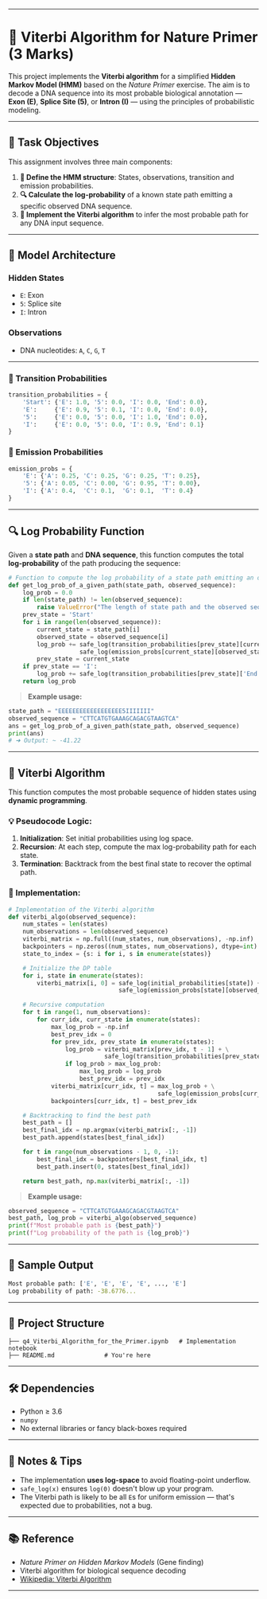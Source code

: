 
---

# 🧬 Viterbi Algorithm for Nature Primer (3 Marks)

This project implements the **Viterbi algorithm** for a simplified **Hidden Markov Model (HMM)** based on the *Nature Primer* exercise. The aim is to decode a DNA sequence into its most probable biological annotation — **Exon (E)**, **Splice Site (5)**, or **Intron (I)** — using the principles of probabilistic modeling.

---

## 📌 Task Objectives

This assignment involves three main components:

1. **🧱 Define the HMM structure**: States, observations, transition and emission probabilities.
2. **🔍 Calculate the log-probability** of a known state path emitting a specific observed DNA sequence.
3. **🧠 Implement the Viterbi algorithm** to infer the most probable path for any DNA input sequence.

---

## 🧠 Model Architecture

### Hidden States
- `E`: Exon  
- `5`: Splice site  
- `I`: Intron  

### Observations
- DNA nucleotides: `A`, `C`, `G`, `T`

---

### 🔗 Transition Probabilities

```python
transition_probabilities = {
    'Start': {'E': 1.0, '5': 0.0, 'I': 0.0, 'End': 0.0},
    'E':     {'E': 0.9, '5': 0.1, 'I': 0.0, 'End': 0.0},
    '5':     {'E': 0.0, '5': 0.0, 'I': 1.0, 'End': 0.0},
    'I':     {'E': 0.0, '5': 0.0, 'I': 0.9, 'End': 0.1}
}
```

### 🧬 Emission Probabilities

```python
emission_probs = {
    'E': {'A': 0.25, 'C': 0.25, 'G': 0.25, 'T': 0.25},
    '5': {'A': 0.05, 'C': 0.00, 'G': 0.95, 'T': 0.00},
    'I': {'A': 0.4,  'C': 0.1,  'G': 0.1,  'T': 0.4}
}
```

---

## 🔍 Log Probability Function

Given a **state path** and **DNA sequence**, this function computes the total **log-probability** of the path producing the sequence:

```python
# Function to compute the log probability of a state path emitting an observed sequence
def get_log_prob_of_a_given_path(state_path, observed_sequence):
    log_prob = 0.0
    if len(state_path) != len(observed_sequence):
        raise ValueError("The length of state path and the observed sequence must be the same")
    prev_state = 'Start'
    for i in range(len(observed_sequence)):
        current_state = state_path[i]
        observed_state = observed_sequence[i]
        log_prob += safe_log(transition_probabilities[prev_state][current_state]) + \
                    safe_log(emission_probs[current_state][observed_state])
        prev_state = current_state
    if prev_state == 'I':
        log_prob += safe_log(transition_probabilities[prev_state]['End'])
    return log_prob
```

> **Example usage:**
```python
state_path = "EEEEEEEEEEEEEEEEEE5IIIIIII"
observed_sequence = "CTTCATGTGAAAGCAGACGTAAGTCA"
ans = get_log_prob_of_a_given_path(state_path, observed_sequence)
print(ans)
# ➜ Output: ~ -41.22
```

---

## 🚀 Viterbi Algorithm

This function computes the most probable sequence of hidden states using **dynamic programming**.

### 💡 Pseudocode Logic:

1. **Initialization**: Set initial probabilities using log space.
2. **Recursion**: At each step, compute the max log-probability path for each state.
3. **Termination**: Backtrack from the best final state to recover the optimal path.

### 🧠 Implementation:

```python
# Implementation of the Viterbi algorithm
def viterbi_algo(observed_sequence):
    num_states = len(states)
    num_observations = len(observed_sequence)
    viterbi_matrix = np.full((num_states, num_observations), -np.inf)
    backpointers = np.zeros((num_states, num_observations), dtype=int)
    state_to_index = {s: i for i, s in enumerate(states)}

    # Initialize the DP table
    for i, state in enumerate(states):
        viterbi_matrix[i, 0] = safe_log(initial_probabilities[state]) + \
                               safe_log(emission_probs[state][observed_sequence[0]])

    # Recursive computation
    for t in range(1, num_observations):
        for curr_idx, curr_state in enumerate(states):
            max_log_prob = -np.inf
            best_prev_idx = 0
            for prev_idx, prev_state in enumerate(states):
                log_prob = viterbi_matrix[prev_idx, t - 1] + \
                           safe_log(transition_probabilities[prev_state][curr_state])
                if log_prob > max_log_prob:
                    max_log_prob = log_prob
                    best_prev_idx = prev_idx
            viterbi_matrix[curr_idx, t] = max_log_prob + \
                                          safe_log(emission_probs[curr_state][observed_sequence[t]])
            backpointers[curr_idx, t] = best_prev_idx

    # Backtracking to find the best path
    best_path = []
    best_final_idx = np.argmax(viterbi_matrix[:, -1])
    best_path.append(states[best_final_idx])

    for t in range(num_observations - 1, 0, -1):
        best_final_idx = backpointers[best_final_idx, t]
        best_path.insert(0, states[best_final_idx])

    return best_path, np.max(viterbi_matrix[:, -1])
```

> **Example usage:**
```python
observed_sequence = "CTTCATGTGAAAGCAGACGTAAGTCA"
best_path, log_prob = viterbi_algo(observed_sequence)
print(f"Most probable path is {best_path}")
print(f"Log probability of the path is {log_prob}")
```

---

## 🧪 Sample Output

```bash
Most probable path: ['E', 'E', 'E', 'E', ..., 'E']
Log probability of path: -38.6776...
```

---

## 📁 Project Structure

```
├── q4_Viterbi_Algorithm_for_the_Primer.ipynb   # Implementation notebook
├── README.md              # You're here
```

---

## 🛠️ Dependencies

- Python ≥ 3.6  
- `numpy`  
- No external libraries or fancy black-boxes required

---

## 🏁 Notes & Tips

- The implementation **uses log-space** to avoid floating-point underflow.
- `safe_log(x)` ensures `log(0)` doesn't blow up your program.
- The Viterbi path is likely to be all `E`s for uniform emission — that's expected due to probabilities, not a bug.

---

## 📚 Reference

- *Nature Primer on Hidden Markov Models* (Gene finding)
- Viterbi algorithm for biological sequence decoding  
- [Wikipedia: Viterbi Algorithm](https://en.wikipedia.org/wiki/Viterbi_algorithm)

---

